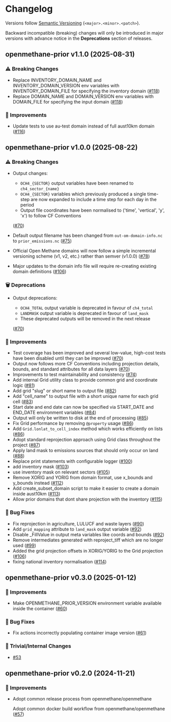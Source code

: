 # Changelog

Versions follow [Semantic Versioning](https://semver.org/) (`<major>.<minor>.<patch>`).

Backward incompatible (breaking) changes will only be introduced in major versions
with advance notice in the **Deprecations** section of releases.


<!--
You should *NOT* be adding new changelog entries to this file, this
file is managed by towncrier. See changelog/README.md.

You *may* edit previous changelogs to fix problems like typo corrections or such.
To add a new changelog entry, please see
https://pip.pypa.io/en/latest/development/contributing/#news-entries,
noting that we use the `changelog` directory instead of news, md instead
of rst and use slightly different categories.
-->

<!-- towncrier release notes start -->

## openmethane-prior v1.1.0 (2025-08-31)

### ⚠️ Breaking Changes

- Replace INVENTORY_DOMAIN_NAME and INVENTORY_DOMAIN_VERSION env variables with INVENTORY_DOMAIN_FILE for specifying the inventory domain ([#118](https://github.com/openmethane/openmethane-prior/pulls/118))
- Replace DOMAIN_NAME and DOMAIN_VERSION env variables with DOMAIN_FILE for specifying the input domain ([#118](https://github.com/openmethane/openmethane-prior/pulls/118))

### 🎉 Improvements

- Update tests to use au-test domain instead of full aust10km domain ([#116](https://github.com/openmethane/openmethane-prior/pulls/116))


## openmethane-prior v1.0.0 (2025-08-22)

### ⚠️ Breaking Changes

- Output changes:
  - `OCH4_{SECTOR}` output variables have been renamed to `ch4_sector_{name}`
  - `OCH4_{SECTOR}` variables which previously produced a single time-step are
    now expanded to include a time step for each day in the period
  - Output file coordinates have been normalised to ('time', 'vertical', 'y', 'x')
    to follow CF Conventions

  ([#70](https://github.com/openmethane/openmethane-prior/pulls/70))
- Default output filename has been changed from `out-om-domain-info.nc` to
  `prior_emissions.nc` ([#75](https://github.com/openmethane/openmethane-prior/pulls/75))
- Official Open Methane domains will now follow a simple incremental versioning
  scheme (v1, v2, etc.) rather than semver (v1.0.0) ([#78](https://github.com/openmethane/openmethane-prior/pulls/78))
- Major updates to the domain info file will require re-creating existing domain definitions ([#106](https://github.com/openmethane/openmethane-prior/pulls/106))

### 🗑️ Deprecations

- Output deprecations:
  - `OCH4_TOTAL` output variable is deprecated in favour of `ch4_total`
  - `LANDMASK` output variable is deprecated in favour of `land_mask`
  - These deprecated outputs will be removed in the next release

  ([#70](https://github.com/openmethane/openmethane-prior/pulls/70))

### 🎉 Improvements

- Test coverage has been improved and several low-value, high-cost tests have
  been disabled until they can be improved ([#70](https://github.com/openmethane/openmethane-prior/pulls/70))
- Output now follows more CF Conventions including projection details, bounds,
  and standard attributes for all data layers ([#70](https://github.com/openmethane/openmethane-prior/pulls/70))
- Improvements to test maintainability and consistency ([#74](https://github.com/openmethane/openmethane-prior/pulls/74))
- Add internal Grid utility class to provide common grid and coordinate logic ([#81](https://github.com/openmethane/openmethane-prior/pulls/81))
- Add grid "slug" or short name to output file ([#82](https://github.com/openmethane/openmethane-prior/pulls/82))
- Add "cell_name" to output file with a short unique name for each grid cell ([#83](https://github.com/openmethane/openmethane-prior/pulls/83))
- Start date and end date can now be specified via START_DATE and END_DATE environment variables ([#84](https://github.com/openmethane/openmethane-prior/pulls/84))
- Output will only be written to disk at the end of processing ([#85](https://github.com/openmethane/openmethane-prior/pulls/85))
- Fix Grid performance by removing `@property` usage ([#86](https://github.com/openmethane/openmethane-prior/pulls/86))
- Add `Grid.lonlat_to_cell_index` method which works efficiently on lists ([#86](https://github.com/openmethane/openmethane-prior/pulls/86))
- Adopt standard reprojection approach using Grid class throughout the project ([#87](https://github.com/openmethane/openmethane-prior/pulls/87))
- Apply land mask to emissions sources that should only occur on land ([#88](https://github.com/openmethane/openmethane-prior/pulls/88))
- Replace print statements with configurable logger ([#100](https://github.com/openmethane/openmethane-prior/pulls/100))
- add inventory mask ([#103](https://github.com/openmethane/openmethane-prior/pulls/103))
- use inventory mask on relevant sectors ([#105](https://github.com/openmethane/openmethane-prior/pulls/105))
- Remove XORIG and YORIG from domain format, use x_bounds and y_bounds instead ([#112](https://github.com/openmethane/openmethane-prior/pulls/112))
- Add create_subset_domain script to make it easier to create a domain inside aust10km ([#113](https://github.com/openmethane/openmethane-prior/pulls/113))
- Allow prior domains that dont share projection with the inventory ([#115](https://github.com/openmethane/openmethane-prior/pulls/115))

### 🐛 Bug Fixes

- Fix reprojection in agriculture, LULUCF and waste layers ([#90](https://github.com/openmethane/openmethane-prior/pulls/90))
- Add `grid_mapping` attribute to `land_mask` output variable ([#92](https://github.com/openmethane/openmethane-prior/pulls/92))
- Disable _FillValue in output meta variables like coords and bounds ([#92](https://github.com/openmethane/openmethane-prior/pulls/92))
- Remove intermediates generated with reproject_tiff which are no longer used ([#99](https://github.com/openmethane/openmethane-prior/pulls/99))
- Added the grid projection offsets in XORIG/YORIG to the Grid projection ([#106](https://github.com/openmethane/openmethane-prior/pulls/106))
- fixing national inventory normalisation ([#114](https://github.com/openmethane/openmethane-prior/pulls/114))


## openmethane-prior v0.3.0 (2025-01-12)

### 🎉 Improvements

- Make OPENMETHANE_PRIOR_VERSION environment variable available inside the container ([#60](https://github.com/openmethane/openmethane-prior/pulls/60))

### 🐛 Bug Fixes

- Fix actions incorrectly populating container image version ([#61](https://github.com/openmethane/openmethane-prior/pulls/61))

### 🔧 Trivial/Internal Changes

- [#53](https://github.com/openmethane/openmethane-prior/pulls/53)


## openmethane-prior v0.2.0 (2024-11-21)

### 🎉 Improvements

- Adopt common release process from openmethane/openmethane

  Adopt common docker build workflow from openmethane/openmethane ([#57](https://github.com/openmethane/openmethane-prior/pulls/57))
